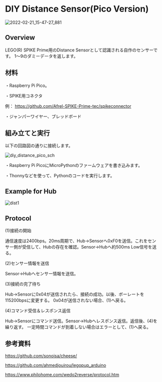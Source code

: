 # DIY Distance Sensor(Pico Version)

![2022-02-21_15-47-27_881](https://user-images.githubusercontent.com/5597377/154905247-233a7a38-cc52-4383-bda5-a77daba564c4.jpg)

## Overview
LEGO(R) SPIKE Prime用のDistance Sensorとして認識される自作のセンサーです。 1～9のダミーデータを返します。

## 材料
・Raspberry Pi Pico。

・SPIKE用コネクタ

例：  https://github.com/Afrel-SPIKE-Prime-tec/spikeconnector

・ジャンパーワイヤー、ブレッドボード

## 組み立てと実行
以下の回路図の通りに接続します。

![diy_distance_pico_sch](https://user-images.githubusercontent.com/5597377/155250617-cbe1b20a-e1dd-4df0-bb76-c07999e0ea08.png)

・Raspberry Pi PicoにMicroPythonのファームウェアを書き込みます。

・Thonnyなどを使って、Pythonのコードを実行します。

## Example for Hub

![dist1](https://user-images.githubusercontent.com/5597377/154905328-ffaa2709-041b-4442-a313-d1f9a70b0fc8.png)

## Protocol
(1)接続の開始

通信速度は2400bps。20ms周期で、Hub→Sensorへ0xF0を送信。これをセンサー側が受信して、Hubの存在を確認。Sensor→Hubへ約500ms Low信号を送る。

(2)センサー情報を送信

Sensor→Hubへセンサー情報を送信。

(3)接続の完了待ち

Hub→Sensorに0x04が送信されたら、接続の成功。以後、ボーレートを115200bpsに変更する。 0x04が送信されない場合、(1)へ戻る。

(4)コマンド受信＆レスポンス返信

Hub→Sensorにコマンド送信。Sensor→Hubへレスポンス返信。返信後、(4)を繰り返す。 一定時間コマンドが到着しない場合はエラーとして、(1)へ戻る。

## 参考資料
https://github.com/sonoisa/cheese/

https://github.com/ahmedjouirou/legopup_arduino

https://www.philohome.com/wedo2reverse/protocol.htm

